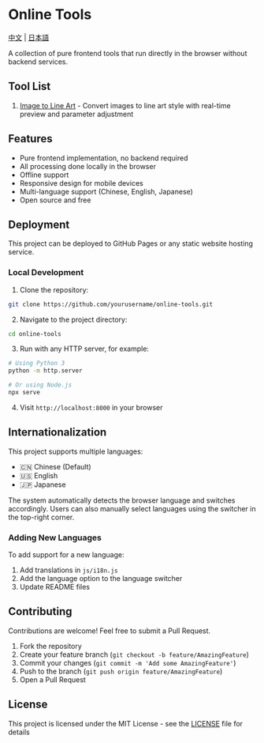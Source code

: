 # Online Tools

[中文](./README.md) | [日本語](./README.ja.md)

A collection of pure frontend tools that run directly in the browser without backend services.

## Tool List

1. [Image to Line Art](tools/image-to-line-art) - Convert images to line art style with real-time preview and parameter adjustment

## Features

- Pure frontend implementation, no backend required
- All processing done locally in the browser
- Offline support
- Responsive design for mobile devices
- Multi-language support (Chinese, English, Japanese)
- Open source and free

## Deployment

This project can be deployed to GitHub Pages or any static website hosting service.

### Local Development

1. Clone the repository:
```bash
git clone https://github.com/yourusername/online-tools.git
```

2. Navigate to the project directory:
```bash
cd online-tools
```

3. Run with any HTTP server, for example:
```bash
# Using Python 3
python -m http.server

# Or using Node.js
npx serve
```

4. Visit `http://localhost:8000` in your browser

## Internationalization

This project supports multiple languages:

- 🇨🇳 Chinese (Default)
- 🇺🇸 English
- 🇯🇵 Japanese

The system automatically detects the browser language and switches accordingly. Users can also manually select languages using the switcher in the top-right corner.

### Adding New Languages

To add support for a new language:

1. Add translations in `js/i18n.js`
2. Add the language option to the language switcher
3. Update README files

## Contributing

Contributions are welcome! Feel free to submit a Pull Request.

1. Fork the repository
2. Create your feature branch (`git checkout -b feature/AmazingFeature`)
3. Commit your changes (`git commit -m 'Add some AmazingFeature'`)
4. Push to the branch (`git push origin feature/AmazingFeature`)
5. Open a Pull Request

## License

This project is licensed under the MIT License - see the [LICENSE](LICENSE) file for details
